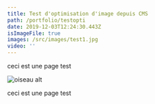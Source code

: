 ```yaml
---
title: Test d'optimisation d'image depuis CMS
path: /portfolio/testopti
date: 2019-12-03T12:24:30.443Z
isImageFile: true
images: /src/images/test1.jpg
video: ''
---
```

ceci est une page test

![oiseau alt](/img/test2.jpg "oiseau title")

ceci est une page test
